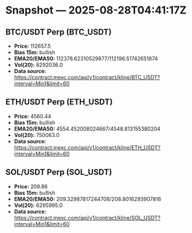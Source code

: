 # Snapshot — 2025-08-28T04:41:17Z

## BTC/USDT Perp (BTC_USDT)
- **Price:** 112657.5
- **Bias 15m:** bullish
- **EMA20/EMA50:** 112378.62310529877/112196.51742651874
- **Vol(20):** 8292036.0
- **Data source:** https://contract.mexc.com/api/v1/contract/kline/BTC_USDT?interval=Min1&limit=60

## ETH/USDT Perp (ETH_USDT)
- **Price:** 4560.44
- **Bias 15m:** bullish
- **EMA20/EMA50:** 4554.452008024667/4548.813155380204
- **Vol(20):** 750063.0
- **Data source:** https://contract.mexc.com/api/v1/contract/kline/ETH_USDT?interval=Min1&limit=60

## SOL/USDT Perp (SOL_USDT)
- **Price:** 209.86
- **Bias 15m:** bullish
- **EMA20/EMA50:** 209.32987817244708/208.8016293907816
- **Vol(20):** 6295995.0
- **Data source:** https://contract.mexc.com/api/v1/contract/kline/SOL_USDT?interval=Min1&limit=60
